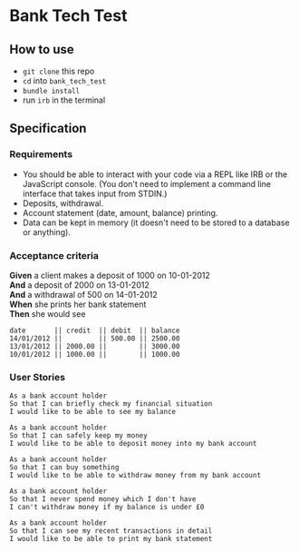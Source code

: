 # Bank Tech Test

## How to use

* `git clone` this repo
* `cd` into `bank_tech_test`
* `bundle install`
* run `irb` in the terminal

## Specification 

### Requirements
* You should be able to interact with your code via a REPL like IRB or the JavaScript console. (You don't need to implement a command line interface that takes input from STDIN.)
* Deposits, withdrawal.
* Account statement (date, amount, balance) printing.
* Data can be kept in memory (it doesn't need to be stored to a database or anything).

### Acceptance criteria
**Given** a client makes a deposit of 1000 on 10-01-2012  
**And** a deposit of 2000 on 13-01-2012  
**And** a withdrawal of 500 on 14-01-2012  
**When** she prints her bank statement  
**Then** she would see

```
date       || credit  || debit  || balance
14/01/2012 ||         || 500.00 || 2500.00
13/01/2012 || 2000.00 ||        || 3000.00
10/01/2012 || 1000.00 ||        || 1000.00
```

### User Stories

```
As a bank account holder
So that I can briefly check my financial situation
I would like to be able to see my balance
```
```
As a bank account holder 
So that I can safely keep my money
I would like to be able to deposit money into my bank account
```
```
As a bank account holder
So that I can buy something 
I would like to be able to withdraw money from my bank account
```
```
As a bank account holder
So that I never spend money which I don't have
I can't withdraw money if my balance is under £0
```
```
As a bank account holder 
So that I can see my recent transactions in detail
I would like to be able to print my bank statement
```
